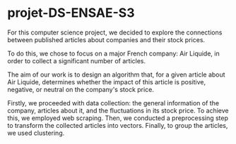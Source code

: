 # projet-DS-ENSAE-S3

For this computer science project, we decided to explore the connections between published articles about companies and their stock prices.

To do this, we chose to focus on a major French company: Air Liquide, in order to collect a significant number of articles.

The aim of our work is to design an algorithm that, for a given article about Air Liquide, determines whether the impact of this article is positive, negative, or neutral on the company's stock price.

Firstly, we proceeded with data collection: the general information of the company, articles about it, and the fluctuations in its stock price. To achieve this, we employed web scraping. Then, we conducted a preprocessing step to transform the collected articles into vectors. Finally, to group the articles, we used clustering.